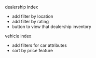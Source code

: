 dealership index
- add filter by location
- add filter by rating
- button to view that dealership inventory

vehicle index
- add filters for car attributes
- sort by price feature

